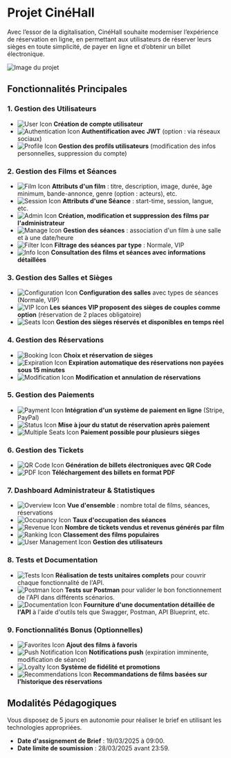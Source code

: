 # Projet CinéHall

Avec l’essor de la digitalisation, CinéHall souhaite moderniser l’expérience de réservation en ligne, en permettant aux utilisateurs de réserver leurs sièges en toute simplicité, de payer en ligne et d’obtenir un billet électronique.

![Image du projet](https://s3-figma-hubfile-images-production.figma.com/hub/file/carousel/img/d6e1baa2fa6070a3162e84f8b60cade279577470)

## Fonctionnalités Principales

### 1. Gestion des Utilisateurs
- ![User Icon](https://img.icons8.com/ios-filled/50/000000/user.png) **Création de compte utilisateur**
- ![Authentication Icon](https://img.icons8.com/ios-filled/50/000000/key.png) **Authentification avec JWT** (option : via réseaux sociaux)
- ![Profile Icon](https://img.icons8.com/ios-filled/50/000000/edit-user.png) **Gestion des profils utilisateurs** (modification des infos personnelles, suppression du compte)

### 2. Gestion des Films et Séances
- ![Film Icon](https://img.icons8.com/ios-filled/50/000000/film-reel.png) **Attributs d'un film** : titre, description, image, durée, âge minimum, bande-annonce, genre (option : acteurs), etc.
- ![Session Icon](https://img.icons8.com/ios-filled/50/000000/calendar.png) **Attributs d'une Séance** : start-time, session, langue, etc.
- ![Admin Icon](https://img.icons8.com/ios-filled/50/000000/admin-settings-male.png) **Création, modification et suppression des films par l'administrateur**
- ![Manage Icon](https://img.icons8.com/ios-filled/50/000000/settings.png) **Gestion des séances** : association d'un film à une salle et à une date/heure
- ![Filter Icon](https://img.icons8.com/ios-filled/50/000000/filter.png) **Filtrage des séances par type** : Normale, VIP
- ![Info Icon](https://img.icons8.com/ios-filled/50/000000/info.png) **Consultation des films et séances avec informations détaillées**

### 3. Gestion des Salles et Sièges
- ![Configuration Icon](https://img.icons8.com/ios-filled/50/000000/settings.png) **Configuration des salles** avec types de séances (Normale, VIP)
- ![VIP Icon](https://img.icons8.com/ios-filled/50/000000/vip.png) **Les séances VIP proposent des sièges de couples comme option** (réservation de 2 places obligatoire)
- ![Seats Icon](https://img.icons8.com/ios-filled/50/000000/armchair.png) **Gestion des sièges réservés et disponibles en temps réel**

### 4. Gestion des Réservations
- ![Booking Icon](https://img.icons8.com/ios-filled/50/000000/ticket.png) **Choix et réservation de sièges**
- ![Expiration Icon](https://img.icons8.com/ios-filled/50/000000/timer.png) **Expiration automatique des réservations non payées sous 15 minutes**
- ![Modification Icon](https://img.icons8.com/ios-filled/50/000000/edit.png) **Modification et annulation de réservations**

### 5. Gestion des Paiements
- ![Payment Icon](https://img.icons8.com/ios-filled/50/000000/credit-card.png) **Intégration d'un système de paiement en ligne** (Stripe, PayPal)
- ![Status Icon](https://img.icons8.com/ios-filled/50/000000/checked.png) **Mise à jour du statut de réservation après paiement**
- ![Multiple Seats Icon](https://img.icons8.com/ios-filled/50/000000/multiple-choice.png) **Paiement possible pour plusieurs sièges**

### 6. Gestion des Tickets
- ![QR Code Icon](https://img.icons8.com/ios-filled/50/000000/qr-code.png) **Génération de billets électroniques avec QR Code**
- ![PDF Icon](https://img.icons8.com/ios-filled/50/000000/pdf.png) **Téléchargement des billets en format PDF**

### 7. Dashboard Administrateur & Statistiques
- ![Overview Icon](https://img.icons8.com/ios-filled/50/000000/dashboard.png) **Vue d'ensemble** : nombre total de films, séances, réservations
- ![Occupancy Icon](https://img.icons8.com/ios-filled/50/000000/bar-chart.png) **Taux d'occupation des séances**
- ![Revenue Icon](https://img.icons8.com/ios-filled/50/000000/money-bag.png) **Nombre de tickets vendus et revenus générés par film**
- ![Ranking Icon](https://img.icons8.com/ios-filled/50/000000/trophy.png) **Classement des films populaires**
- ![User Management Icon](https://img.icons8.com/ios-filled/50/000000/user-settings.png) **Gestion des utilisateurs**

### 8. Tests et Documentation
- ![Tests Icon](https://img.icons8.com/ios-filled/50/000000/test-tube.png) **Réalisation de tests unitaires complets** pour couvrir chaque fonctionnalité de l'API.
- ![Postman Icon](https://img.icons8.com/ios-filled/50/000000/postman-api.png) **Tests sur Postman** pour valider le bon fonctionnement de l'API dans différents scénarios.
- ![Documentation Icon](https://img.icons8.com/ios-filled/50/000000/document.png) **Fourniture d'une documentation détaillée de l'API** à l'aide d'outils tels que Swagger, Postman, API Blueprint, etc.

### 9. Fonctionnalités Bonus (Optionnelles)
- ![Favorites Icon](https://img.icons8.com/ios-filled/50/000000/heart.png) **Ajout des films à favoris**
- ![Push Notification Icon](https://img.icons8.com/ios-filled/50/000000/push-notifications.png) **Notifications push** (expiration imminente, modification de séance)
- ![Loyalty Icon](https://img.icons8.com/ios-filled/50/000000/loyalty-card.png) **Système de fidélité et promotions**
- ![Recommendations Icon](https://img.icons8.com/ios-filled/50/000000/thumb-up.png) **Recommandations de films basées sur l'historique des réservations**

## Modalités Pédagogiques
Vous disposez de 5 jours en autonomie pour réaliser le brief en utilisant les technologies appropriées.

- **Date d'assignement de Brief** : 19/03/2025 à 09:00.
- **Date limite de soumission** : 28/03/2025 avant 23:59.

